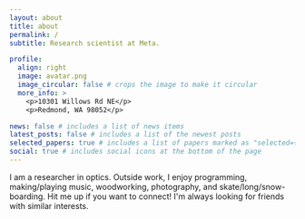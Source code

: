 ```yaml
---
layout: about
title: about
permalink: /
subtitle: Research scientist at Meta.

profile:
  align: right
  image: avatar.png
  image_circular: false # crops the image to make it circular
  more_info: >
    <p>10301 Willows Rd NE</p>
    <p>Redmond, WA 98052</p>

news: false # includes a list of news items
latest_posts: false # includes a list of the newest posts
selected_papers: true # includes a list of papers marked as "selected={true}"
social: true # includes social icons at the bottom of the page
---
```


I am a researcher in optics. Outside work, I enjoy programming, making/playing music, woodworking, photography, and skate/long/snow-boarding.
Hit me up if you want to connect! I'm always looking for friends with similar interests.